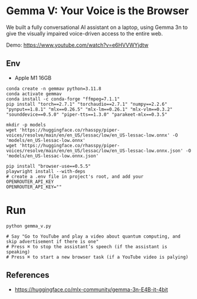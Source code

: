 # Gemma V: Your Voice is the Browser

We built a fully conversational AI assistant on a laptop, using Gemma 3n to give the visually impaired voice-driven access to the entire web.

Demo: https://www.youtube.com/watch?v=e6HVVWYjdtw

## Env

- Apple M1 16GB


```
conda create -n gemmav python=3.11.8
conda activate gemmav
conda install -c conda-forge "ffmpeg=7.1.1"
pip install "torch==2.7.1" "torchaudio==2.7.1" "numpy==2.2.6" "pynput==1.8.1" "mlx==0.26.5" "mlx-lm==0.26.1" "mlx-vlm==0.3.2" "sounddevice==0.5.0" "piper-tts==1.3.0" "parakeet-mlx==0.3.5" 
```


```
mkdir -p models
wget 'https://huggingface.co/rhasspy/piper-voices/resolve/main/en/en_US/lessac/low/en_US-lessac-low.onnx' -O 'models/en_US-lessac-low.onnx'
wget 'https://huggingface.co/rhasspy/piper-voices/resolve/main/en/en_US/lessac/low/en_US-lessac-low.onnx.json' -O 'models/en_US-lessac-low.onnx.json'
```

```
pip install "browser-use==0.5.5"
playwright install --with-deps
# create a .env file in project's root, and add your OPENROUTER_API_KEY
OPENROUTER_API_KEY=""
```

# Run

```
python gemma_v.py

# Say "Go to YouTube and play a video about quantum computing, and skip advertisement if there is one"
# Press ⌘ to stop the assistant’s speech (if the assistant is speaking)
# Press ⌘ to start a new browser task (if a YouTube video is palying)
```



## References

- https://huggingface.co/mlx-community/gemma-3n-E4B-it-4bit

